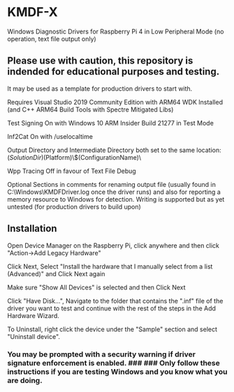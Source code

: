 # KMDF-X
Windows Diagnostic Drivers for Raspberry Pi 4 in Low Peripheral Mode (no operation, text file output only)

## Please use with caution, this repository is indended for educational purposes and testing. ##

It may be used as a template for production drivers to start with.

Requires Visual Studio 2019 Community Edition with ARM64 WDK Installed (and C++ ARM64 Build Tools with Spectre Mitigated Libs)

Test Signing On with Windows 10 ARM Insider Build 21277 in Test Mode

Inf2Cat On with /uselocaltime

Output Directory and Intermediate Directory both set to the same location: $(SolutionDir)$(Platform)\\$(ConfigurationName)\

Wpp Tracing Off in favour of Text File Debug

Optional Sections in comments for renaming output file (usually found in C:\Windows\KMDFDriver.log once the driver runs)
and also for reporting a memory resource to Windows for detection. Writing is supported but as yet untested (for production drivers to build upon)

## Installation ##

Open Device Manager on the Raspberry Pi, click anywhere and then click "Action->Add Legacy Hardware"

Click Next, Select "Install the hardware that I manually select from a list (Advanced)" and Click Next again

Make sure "Show All Devices" is selected and then Click Next

Click "Have Disk...", Navigate to the folder that contains the ".inf" file of the driver you want to test and
continue with the rest of the steps in the Add Hardware Wizard.

To Uninstall, right click the device under the "Sample" section and select "Uninstall device".

### You may be prompted with a security warning if driver signature enforcement is enabled. ### ### Only follow these instructions if you are testing Windows and you know what you are doing. ###
